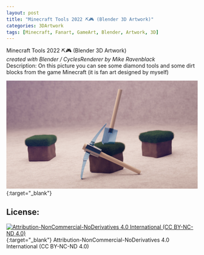 ```yaml
---
layout: post
title: "Minecraft Tools 2022 ⛏️🎮 (Blender 3D Artwork)"
categories: 3DArtwork
tags: [Minecraft, Fanart, GameArt, Blender, Artwork, 3D]
---
```


Minecraft Tools 2022 ⛏️🎮 (Blender 3D Artwork) \
_created with Blender / CyclesRenderer by Mike Ravenblack_ \
Description: On this picture you can see some diamond tools and some dirt blocks from the game Minecraft (it is fan art designed by myself)

[![Minecraft Tools 2022 (Blender 3D Artwork)](https://raw.githubusercontent.com/0xRavenBlack/0xRavenBlack.github.io/main/images/minecraft_tools_2022.jpg)](https://raw.githubusercontent.com/0xRavenBlack/0xRavenBlack.github.io/main/images/minecraft_tools_2022.jpg){:target="_blank"}
## License:
[![Attribution-NonCommercial-NoDerivatives 4.0 International (CC BY-NC-ND 4.0)](https://i.creativecommons.org/l/by-nc-nd/4.0/88x31.png)](http://creativecommons.org/licenses/by-nc-nd/4.0/){:target="_blank"}
Attribution-NonCommercial-NoDerivatives 4.0 International (CC BY-NC-ND 4.0)

